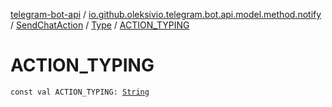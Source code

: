 [telegram-bot-api](../../../index.md) / [io.github.oleksivio.telegram.bot.api.model.method.notify](../../index.md) / [SendChatAction](../index.md) / [Type](index.md) / [ACTION_TYPING](./-a-c-t-i-o-n_-t-y-p-i-n-g.md)

# ACTION_TYPING

`const val ACTION_TYPING: `[`String`](https://kotlinlang.org/api/latest/jvm/stdlib/kotlin/-string/index.html)